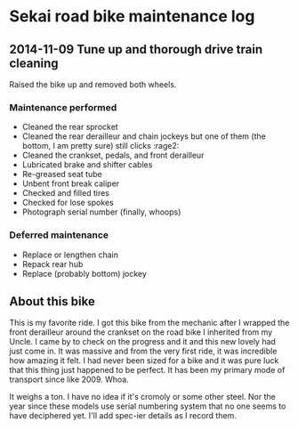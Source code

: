 # Sekai road bike maintenance log

## 2014-11-09 Tune up and thorough drive train cleaning

Raised the bike up and removed both wheels.

### Maintenance performed

- Cleaned the rear sprocket
- Cleaned the rear derailleur and chain jockeys but one of them (the bottom, I am pretty sure) still clicks :rage2:
- Cleaned the crankset, pedals, and front derailleur
- Lubricated brake and shifter cables
- Re-greased seat tube
- Unbent front break caliper
- Checked and filled tires
- Checked for lose spokes
- Photograph serial number (finally, whoops)


### Deferred maintenance

- Replace or lengthen chain
- Repack rear hub
- Replace (probably bottom) jockey

## About this bike

This is my favorite ride.
I got this bike from the mechanic after I wrapped the front derailleur around the crankset on the road bike I inherited from my Uncle.
I came by to check on the progress and it and this new lovely had just come in.
It was massive and from the very first ride, it was incredible how amazing it felt.
I had never been sized for a bike and it was pure luck that this thing just happened to be perfect.
It has been my primary mode of transport since like 2009. Whoa.

It weighs a ton. I have no idea if it's cromoly or some other steel. Nor the year since these models use serial numbering system that no one seems to have deciphered yet. I'll add spec-ier details as I record them.
